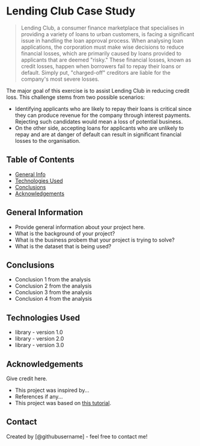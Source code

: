 # Lending Club Case Study 
> Lending Club, a consumer finance marketplace that specialises in providing a variety of loans to urban customers, is facing a significant issue in handling the loan approval process. When analysing loan applications, the corporation must make wise decisions to reduce financial losses, which are primarily caused by loans provided to applicants that are deemed "risky."
> These financial losses, known as credit losses, happen when borrowers fail to repay their loans or default. Simply put, "charged-off" creditors are liable for the company's most severe losses.

The major goal of this exercise is to assist Lending Club in reducing credit loss. This challenge stems from two possible scenarios:


- Identifying applicants who are likely to repay their loans is critical since they can produce revenue for the company through interest payments. Rejecting such candidates would mean a loss of potential business.
- On the other side, accepting loans for applicants who are unlikely to repay and are at danger of default can result in significant financial losses to the organisation.


## Table of Contents
* [General Info](#general-information)
* [Technologies Used](#technologies-used)
* [Conclusions](#conclusions)
* [Acknowledgements](#acknowledgements)

<!-- You can include any other section that is pertinent to your problem -->

## General Information
- Provide general information about your project here.
- What is the background of your project?
- What is the business probem that your project is trying to solve?
- What is the dataset that is being used?

<!-- You don't have to answer all the questions - just the ones relevant to your project. -->

## Conclusions
- Conclusion 1 from the analysis
- Conclusion 2 from the analysis
- Conclusion 3 from the analysis
- Conclusion 4 from the analysis

<!-- You don't have to answer all the questions - just the ones relevant to your project. -->


## Technologies Used
- library - version 1.0
- library - version 2.0
- library - version 3.0

<!-- As the libraries versions keep on changing, it is recommended to mention the version of library used in this project -->

## Acknowledgements
Give credit here.
- This project was inspired by...
- References if any...
- This project was based on [this tutorial](https://www.example.com).


## Contact
Created by [@githubusername] - feel free to contact me!


<!-- Optional -->
<!-- ## License -->
<!-- This project is open source and available under the [... License](). -->

<!-- You don't have to include all sections - just the one's relevant to your project -->
